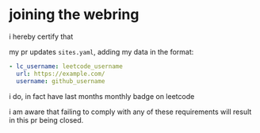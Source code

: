 # joining the webring

i hereby certify that

my pr updates `sites.yaml`, adding my data in the format:

<!-- update these fields -->

```yaml
- lc_username: leetcode_username
  url: https://example.com/
  username: github_username
```

i do, in fact have last months monthly badge on leetcode

i am aware that failing to comply with any of these requirements will result in this pr being closed.
